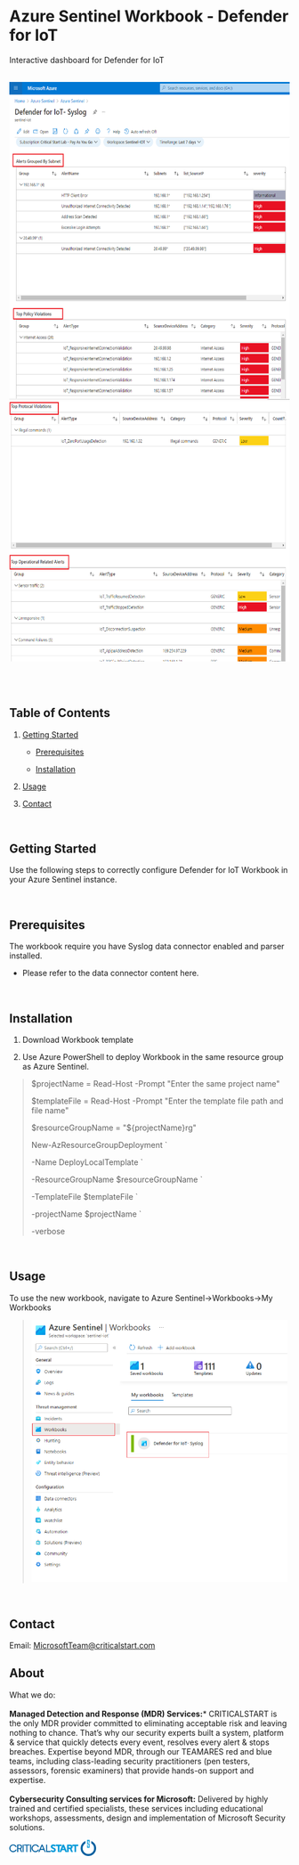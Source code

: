 # Azure Sentinel Workbook - Defender for IoT

Interactive dashboard for Defender for IoT

<br/>

<img src="./media/image1.PNG" style="width:6.5in;height:5.94514in" alt="Graphical user interface, application, table Description automatically generated" />

<img src="./media/image2.PNG" style="width:6.5in;height:4.86667in" alt="Graphical user interface, text, application Description automatically generated" />

<br/><br/>

## Table of Contents

1.  <u>Getting Started</u>

    -   <u>Prerequisites</u>

    -   <u>Installation</u>

2.  <u>Usage</u>

3.  <u>Contact</u>

<br/>

## Getting Started

Use the following steps to correctly configure Defender for IoT Workbook
in your Azure Sentinel instance.

<br/>

## Prerequisites

The workbook require you have Syslog data connector enabled and parser
installed.

-   Please refer to the data connector content here.

<br/>

## Installation

1.  Download Workbook template

2.  Use Azure PowerShell to deploy Workbook in the same resource group
    as Azure Sentinel.

> $projectName = Read-Host -Prompt "Enter the same project name"
>
> $templateFile = Read-Host -Prompt "Enter the template file path and
> file name"
>
> $resourceGroupName = "${projectName}rg"
>
> New-AzResourceGroupDeployment \`
>
> -Name DeployLocalTemplate \`
>
> -ResourceGroupName $resourceGroupName \`
>
> -TemplateFile $templateFile \`
>
> -projectName $projectName \`
>
> -verbose

<br/>

## Usage

To use the new workbook, navigate to Azure Sentinel->Workbooks->My
Workbooks

> <img src="./media/image3.PNG" style="width:4.78912in;height:4.89861in" alt="Graphical user interface, application Description automatically generated" />

<br/>

## Contact

Email: <MicrosoftTeam@criticalstart.com>

## About

What we do:</br></br>
**Managed Detection and Response (MDR) Services:*** CRITICALSTART is the only MDR provider committed to eliminating acceptable risk and leaving nothing to chance. That’s why our security experts built a system, platform & service that quickly detects every event, resolves every alert & stops breaches.
Expertise beyond MDR, through our TEAMARES red and blue teams, including class-leading security practitioners (pen testers, assessors, forensic examiners) that provide hands-on support and expertise. </br></br>
**Cybersecurity Consulting services for Microsoft:** Delivered by highly trained and certified specialists, these services including educational workshops, assessments, design and implementation of Microsoft Security solutions.

<img src="./media/image4.png" style="width:1.625in;height:0.30208in" />
